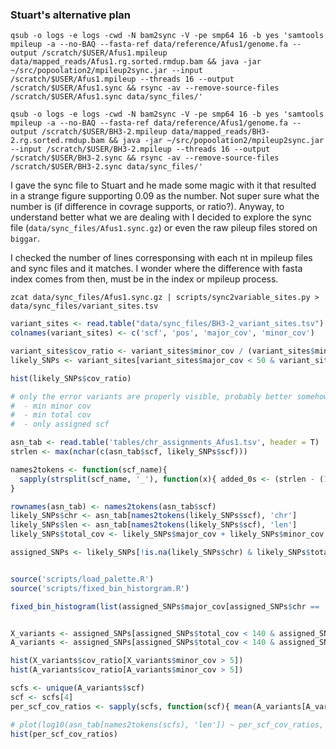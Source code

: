 ### Stuart's alternative plan

```
qsub -o logs -e logs -cwd -N bam2sync -V -pe smp64 16 -b yes 'samtools mpileup -a --no-BAQ --fasta-ref data/reference/Afus1/genome.fa --output /scratch/$USER/Afus1.mpileup data/mapped_reads/Afus1.rg.sorted.rmdup.bam && java -jar ~/src/popoolation2/mpileup2sync.jar --input /scratch/$USER/Afus1.mpileup --threads 16 --output /scratch/$USER/Afus1.sync && rsync -av --remove-source-files /scratch/$USER/Afus1.sync data/sync_files/'

qsub -o logs -e logs -cwd -N bam2sync -V -pe smp64 16 -b yes 'samtools mpileup -a --no-BAQ --fasta-ref data/reference/Afus1/genome.fa --output /scratch/$USER/BH3-2.mpileup data/mapped_reads/BH3-2.rg.sorted.rmdup.bam && java -jar ~/src/popoolation2/mpileup2sync.jar --input /scratch/$USER/BH3-2.mpileup --threads 16 --output /scratch/$USER/BH3-2.sync && rsync -av --remove-source-files /scratch/$USER/BH3-2.sync data/sync_files/'
```

I gave the sync file to Stuart and he made some magic with it that resulted in a strange figure supporting 0.09 as the number. Not super sure what the number is (if difference in covrage supports, or ratio?). Anyway, to understand better what we are dealing with I decided to explore the sync file (`data/sync_files/Afus1.sync.gz`) or even the raw pileup files stored on `biggar`.

I checked the number of lines corresponsing with each nt in mpileup files and sync files and it matches. I wonder where the difference with fasta index comes from then, must be in the index or mpileup process.

```
zcat data/sync_files/Afus1.sync.gz | scripts/sync2variable_sites.py > data/sync_files/variant_sites.tsv
```


```R
variant_sites <- read.table("data/sync_files/BH3-2_variant_sites.tsv") #variant_sites.tsv
colnames(variant_sites) <- c('scf', 'pos', 'major_cov', 'minor_cov')

variant_sites$cov_ratio <- variant_sites$minor_cov / (variant_sites$minor_cov + variant_sites$major_cov)
likely_SNPs <- variant_sites[variant_sites$major_cov < 50 & variant_sites$minor_cov > 1,]

hist(likely_SNPs$cov_ratio)

# only the error variants are properly visible, probably better somehow cleared. Ideas:
#  - min minor cov
#  - min total cov
#  - only assigned scf

asn_tab <- read.table('tables/chr_assignments_Afus1.tsv', header = T)
strlen <- max(nchar(c(asn_tab$scf, likely_SNPs$scf)))

names2tokens <- function(scf_name){
  sapply(strsplit(scf_name, '_'), function(x){ added_0s <- (strlen - (1 + sum(nchar(x)))); paste0(x[1], paste0(rep('0', added_0s), collapse = ''), x[2]) } )
}

rownames(asn_tab) <- names2tokens(asn_tab$scf)
likely_SNPs$chr <- asn_tab[names2tokens(likely_SNPs$scf), 'chr']
likely_SNPs$len <- asn_tab[names2tokens(likely_SNPs$scf), 'len']
likely_SNPs$total_cov <- likely_SNPs$major_cov + likely_SNPs$minor_cov

assigned_SNPs <- likely_SNPs[!is.na(likely_SNPs$chr) & likely_SNPs$total_cov < 50  & likely_SNPs$minor_cov > 5 & likely_SNPs$chr == 'A', ]


source('scripts/load_palette.R')
source('scripts/fixed_bin_historgram.R')

fixed_bin_histogram(list(assigned_SNPs$major_cov[assigned_SNPs$chr == 'A'], assigned_SNPs$minor_cov[assigned_SNPs$chr == 'A']), pal[-1], xlab = 'Coverage support', bins = 50, freq = F, xlim = c(0, 50), default_legend = F)


X_variants <- assigned_SNPs[assigned_SNPs$total_cov < 140 & assigned_SNPs$chr == 'X', ]
A_variants <- assigned_SNPs[assigned_SNPs$total_cov < 140 & assigned_SNPs$chr == 'A', ]

hist(X_variants$cov_ratio[X_variants$minor_cov > 5])
hist(A_variants$cov_ratio[A_variants$minor_cov > 5])

scfs <- unique(A_variants$scf)
scf <- scfs[4]
per_scf_cov_ratios <- sapply(scfs, function(scf){ mean(A_variants[A_variants$minor_cov > 5 & A_variants$scf == scf, 'cov_ratio'])} )

# plot(log10(asn_tab[names2tokens(scfs), 'len']) ~ per_scf_cov_ratios, pch = 1, cex = 2)
hist(per_scf_cov_ratios)
```
